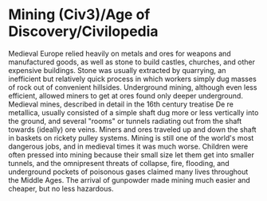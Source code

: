 # Mining (Civ3)/Age of Discovery/Civilopedia

Medieval Europe relied heavily on metals and ores for weapons and manufactured goods, as well as stone to build castles, churches, and other expensive buildings. Stone was usually extracted by quarrying, an inefficient but relatively quick process in which workers simply dug masses of rock out of convenient hillsides. Underground mining, although even less efficient, allowed miners to get at ores found only deeper underground. Medieval mines, described in detail in the 16th century treatise De re metallica, usually consisted of a simple shaft dug more or less vertically into the ground, and several "rooms" or tunnels radiating out from the shaft towards (ideally) ore veins. Miners and ores traveled up and down the shaft in baskets on rickety pulley systems. Mining is still one of the world's most dangerous jobs, and in medieval times it was much worse. Children were often pressed into mining because their small size let them get into smaller tunnels, and the omnipresent threats of collapse, fire, flooding, and underground pockets of poisonous gases claimed many lives throughout the Middle Ages. The arrival of gunpowder made mining much easier and cheaper, but no less hazardous.